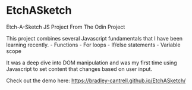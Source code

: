 # EtchASketch
Etch-A-Sketch JS Project From The Odin Project

This project combines several Javascript fundamentals that I have been learning recently. 
    - Functions
    - For loops
    - If/else statements
    - Variable scope

It was a deep dive into DOM manipulation and was my first time using Javascript to set content that changes based on user input. 

Check out the demo here: https://bradley-cantrell.github.io/EtchASketch/
